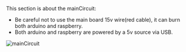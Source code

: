 This section is about the mainCircuit:

   * Be careful not to use the main board 15v wire(red cable), it can burn both arduino and raspberry.
   * Both arduino and raspberry are powered by a 5v source via USB.
   
   
   ![mainCircuit](https://github.com/CaioslppUO/Agrobot/blob/master/pictures/circuits/mainCircuit/mainCircuit.png)
